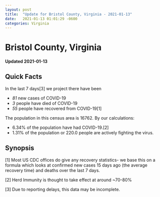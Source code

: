 ```yaml
---
layout: post
title:  "Update for Bristol County, Virginia - 2021-01-13"
date:   2021-01-13 01:01:29 -0600
categories: Virginia
---
```


# Bristol County, Virginia
#### Updated 2021-01-13

## Quick Facts

In the last 7 days[3] we project there have been
- *81* new cases of COVID-19
- *3* people have died of COVID-19
- *55* people have recovered from COVID-19[1]

The population in this census area is 16762. By our calculations:
- 6.34% of the population have had COVID-19.[2]
- 1.31% of the population or 220.0 people are actively fighting the virus.

## Synopsis




[1] Most US CDC offices do give any recovery statistics- we base this on a formula which looks at confirmed new cases
15 days ago (the average recovery time) and deaths over the last 7 days.

[2] Herd Immunity is thought to take effect at around ~70-80%

[3] Due to reporting delays, this data may be incomplete.
 
    